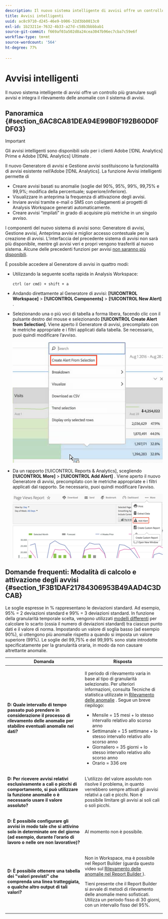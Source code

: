 ```yaml
---
description: Il nuovo sistema intelligente di avvisi offre un controllo più granulare sugli avvisi e integra il rilevamento delle anomalie con il sistema di avvisi.
title: Avvisi intelligenti
uuid: ac8c9710-d245-46e9-b906-32d3bb0013c0
exl-id: 1b23211e-7632-4b33-a27d-c58b3bbbbab1
source-git-commit: f669af03a502d8a24cea3047b96ec7cba7c59e6f
workflow-type: tm+mt
source-wordcount: '564'
ht-degree: 77%

---
```


# Avvisi intelligenti

Il nuovo sistema intelligente di avvisi offre un controllo più granulare sugli avvisi e integra il rilevamento delle anomalie con il sistema di avvisi.

## Panoramica {#section_6AC8CA81DEA94E99B0F192B60D0FDF03}

>[!IMPORTANT]
>
>Gli avvisi intelligenti sono disponibili solo per i clienti Adobe [!DNL Analytics] Prime e Adobe [!DNL Analytics] Ultimate .

Il nuovo Generatore di avvisi e Gestione avvisi sostituiscono la funzionalità di avvisi esistente nell’Adobe [!DNL Analytics]. La funzione Avvisi intelligenti permette di

* Creare avvisi basati su anomalie (soglie del 90%, 95%, 99%, 99,75% e 99,9%; modifica della percentuale; superiore/inferiore).
* Visualizzare in anteprima la frequenza di attivazione degli avvisi.
* Inviare avvisi tramite e-mail o SMS con collegamenti ai progetti di Analysis Workspace generati automaticamente.
* Creare avvisi “impilati” in grado di acquisire più metriche in un singolo avviso.

I componenti del nuovo sistema di avvisi sono: Generatore di avvisi, Gestione avvisi, Anteprima avvisi e miglior accesso contestuale per la creazione di avvisi. L’interfaccia del precedente sistema di avvisi non sarà più disponibile, mentre gli avvisi veri e propri vengono trasferiti al nuovo sistema. Alcune delle precedenti funzioni per avvisi [non saranno più disponibili](https://experienceleague.adobe.com/docs/analytics/analyze/reports-analytics/alerts.html).

È possibile accedere al Generatore di avvisi in quattro modi:

* Utilizzando la seguente scelta rapida in Analysis Workspace:

   `ctrl (or cmd) + shift + a`
* Andando direttamente al Generatore di avvisi:  **[!UICONTROL Workspace]** > **[!UICONTROL Components]** > **[!UICONTROL New Alert]** .
* Selezionando una o più voci di tabella a forma libera, facendo clic con il pulsante destro del mouse e selezionando **[!UICONTROL Create Alert from Selection]**. Viene aperto il Generatore di avvisi, precompilato con le metriche appropriate e i filtri applicati dalla tabella. Se necessario, puoi quindi modificare l’avviso.

   ![](assets/create-alert-from-selection.png)

* Da un rapporto [!UICONTROL Reports & Analytics], scegliendo **[!UICONTROL More]** > **[!UICONTROL Add Alert]** . Viene aperto il nuovo Generatore di avvisi, precompilato con le metriche appropriate e i filtri applicati dal rapporto. Se necessario, puoi quindi modificare l’avviso.

   ![](assets/add-alert.png)

## Domande frequenti: Modalità di calcolo e attivazione degli avvisi {#section_1F3B1DAF21784306953B49AAD4C3DCAB}

Le soglie espresse in % rappresentano le deviazioni standard. Ad esempio, 95% = 2 deviazioni standard e 99% = 3 deviazioni standard. In funzione della granularità temporale scelta, vengono utilizzati [modelli differenti](/help/analyze/analysis-workspace/virtual-analyst/c-anomaly-detection/statistics-anomaly-detection.md) per calcolare lo scarto (ossia il numero di deviazioni standard) tra ciascun punto dati e il valore di norma. Impostando un valore di soglia basso (ad esempio 90%), si ottengono più anomalie rispetto a quando si imposta un valore superiore (99%). Le soglie del 99,75% e del 99,99% sono state introdotte specificatamente per la granularità oraria, in modo da non causare altrettante anomalie.

<table id="table_B3AA85E1DE3543DCA34966A52E3CE4AB"> 
 <thead> 
  <tr> 
   <th colname="col1" class="entry"> Domanda </th> 
   <th colname="col2" class="entry"> Risposta </th> 
  </tr> 
 </thead>
 <tbody> 
  <tr> 
   <td colname="col1"> <p><b>D: Quale intervallo di tempo passato può prendere in considerazione il processo di rilevamento delle anomalie per stabilire eventuali anomalie nei dati?</b> </p> </td> 
   <td colname="col2"> <p>Il periodo di rilevamento varia in base al tipo di granularità selezionato. Per ulteriori informazioni, consulta Tecniche di statistica utilizzate in <a href="/help/analyze/analysis-workspace/virtual-analyst/c-anomaly-detection/statistics-anomaly-detection.md">Rilevamento delle anomalie</a> . Segue un breve riepilogo: </p> 
    <ul id="ul_4F8C2A41F06C498DBF5E7AE5DE803773"> 
     <li id="li_E246091A3F1E484C8444AF4052FCA784">Mensile = 15 mesi + lo stesso intervallo relativo allo scorso anno </li> 
     <li id="li_CC014FB38AE1492B9647E990C29BFB3C">Settimanale = 15 settimane + lo stesso intervallo relativo allo scorso anno </li> 
     <li id="li_2517EE2097534324BE9C1B54CD181A62">Giornaliero = 35 giorni + lo stesso intervallo relativo allo scorso anno </li> 
     <li id="li_710BC8B009354542AA4962A59A646099">Orario = 336 ore </li> 
    </ul> </td> 
  </tr> 
  <tr> 
   <td colname="col1"> <p><b>D: Per ricevere avvisi relativi esclusivamente a cali o picchi di comportamento, si può utilizzare la funzione anomalie o è necessario usare il valore assoluto?</b> </p> </td> 
   <td colname="col2"> <p>L’utilizzo del valore assoluto non risolve il problema, in quanto verrebbero sempre attivati gli avvisi relativi a cali e picchi. Non è possibile limitare gli avvisi ai soli cali o soli picchi. </p> </td> 
  </tr> 
  <tr> 
   <td colname="col1"> <p><b>D: È possibile configurare gli avvisi in modo tale che si attivino solo in determinate ore del giorno (ad esempio, durante l’orario di lavoro o nelle ore non lavorative)? </b> </p> </td> 
   <td colname="col2"> <p>Al momento non è possibile. </p> </td> 
  </tr> 
  <tr> 
   <td colname="col1"> <p><b>D: È possibile ottenere una tabella dei "valori previsti" che comprenda una linea tratteggiata, o qualche altro output di tali valori?  </b> </p> </td> 
   <td colname="col2"> <p>Non in Workspace, ma è possibile nel Report Builder (guarda questo video sul <a href="https://experienceleague.adobe.com/docs/analytics-learn/tutorials/exporting/report-builder/anomaly-detection-in-report-builder.html"  >Rilevamento delle anomalie nel Report Builder </a>). </p> <p>Tieni presente che il Report Builder si avvale di metodi di rilevamento delle anomalie meno sofisticati. Utilizza un periodo fisso di 30 giorni, con un intervallo fisso del 95%. </p> </td> 
  </tr> 
 </tbody> 
</table>
